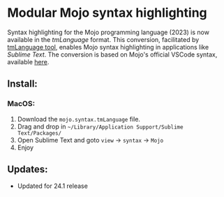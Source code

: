 # Modular Mojo syntax highlighting
Syntax highlighting for the Mojo programming language (2023) is now available in the *tmLanguage* format. This conversion, facilitated by [tmLanguage tool](https://marketplace.visualstudio.com/items?itemName=pedro-w.tmlanguage), enables Mojo syntax highlighting in applications like *Sublime Text*. The conversion is based on Mojo's official VSCode syntax, available [here](https://github.com/modularml/mojo-syntax/blob/main/syntaxes/mojo.syntax.json).

## Install:

### MacOS:
1. Download the `mojo.syntax.tmLanguage` file.
2. Drag and drop in `~/Library/Application Support/Sublime Text/Packages/`
3. Open Sublime Text and goto `view` -> `syntax` -> `Mojo`
4. Enjoy

## Updates:
- Updated for 24.1 release
